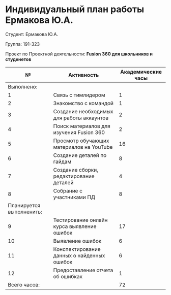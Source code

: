 # **Индивидуальный план работы Ермакова Ю.А.**

Студент: Ермакова Ю.А.

Группа: 191-323

Проект по Проектной деятельности: **Fusion 360 для школьников и студенетов**

| № | Активность | Академические часы|
|---|---|---|
| Выполнено: | | |
| 1 | Связь с тимлидером | 1 |
| 2 | Знакомство с командой | 1 |
| 3 | Создание необходимых для работы аккаунтов | 2 |
| 4 | Поиск материалов для изучения Fusion 360 | 2 |
| 5 | Просмотр обучающих материалов на YouTube | 16 |
| 6 | Создание деталей по гайдам | 8 |
| 7 | Создание сборки, редактирование деталей | 4 |
| 8 | Собрание с участниками ПД | 8 |
| Планируется выполненить: | | |
| 9 | Тестирование онлайн курса выявление ошибок | 17 |
| 10 | Выявление ошибок | 6 |
| 11 | Конспектирование данных о найденных ошибок | 6 |
| 12 | Предоставление отчета об ошибках | 1 |
| Всего часов: |  |  72 |